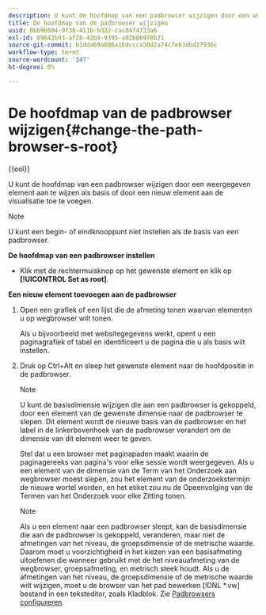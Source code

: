 ```yaml
---
description: U kunt de hoofdmap van een padbrowser wijzigen door een weergegeven element aan te wijzen als basis of door een nieuw element aan de visualisatie toe te voegen.
title: De hoofdmap van de padbrowser wijzigen
uuid: 0bb9b004-9736-411b-bd22-cac04f4733a6
exl-id: 09842b93-af26-42b9-9395-a02b86978b21
source-git-commit: b1dda69a606a16dccca30d2a74c7e63dbd27936c
workflow-type: tm+mt
source-wordcount: '347'
ht-degree: 0%

---
```


# De hoofdmap van de padbrowser wijzigen{#change-the-path-browser-s-root}

{{eol}}

U kunt de hoofdmap van een padbrowser wijzigen door een weergegeven element aan te wijzen als basis of door een nieuw element aan de visualisatie toe te voegen.

>[!NOTE]
>
>U kunt een begin- of eindknooppunt niet instellen als de basis van een padbrowser.

**De hoofdmap van een padbrowser instellen**

* Klik met de rechtermuisknop op het gewenste element en klik op **[!UICONTROL Set as root]**.

**Een nieuw element toevoegen aan de padbrowser**

1. Open een grafiek of een lijst die de afmeting tonen waarvan elementen u op wegbrowser wilt tonen.

   Als u bijvoorbeeld met websitegegevens werkt, opent u een paginagrafiek of tabel en identificeert u de pagina die u als basis wilt instellen.

1. Druk op Ctrl+Alt en sleep het gewenste element naar de hoofdpositie in de padbrowser.

   >[!NOTE]
   >
   >U kunt de basisdimensie wijzigen die aan een padbrowser is gekoppeld, door een element van de gewenste dimensie naar de padbrowser te slepen. Dit element wordt de nieuwe basis van de padbrowser en het label in de linkerbovenhoek van de padbrowser verandert om de dimensie van dit element weer te geven.

   Stel dat u een browser met paginapaden maakt waarin de paginagereeks van pagina&#39;s voor elke sessie wordt weergegeven. Als u een element van de dimensie van de Term van het Onderzoek aan wegbrowser moest slepen, zou het element van de onderzoekstermijn de nieuwe wortel worden, en het etiket zou nu de Opeenvolging van de Termen van het Onderzoek voor elke Zitting tonen.

   >[!NOTE]
   >
   >Als u een element naar een padbrowser sleept, kan de basisdimensie die aan de padbrowser is gekoppeld, veranderen, maar niet de afmetingen van het niveau, de groepsdimensie of de metrische waarde. Daarom moet u voorzichtigheid in het kiezen van een basisafmeting uitoefenen die wanneer gebruikt met de het niveauafmeting van de wegbrowser, groepsafmeting, en metrisch steek houdt. Als u de afmetingen van het niveau, de groepsdimensie of de metrische waarde wilt wijzigen, moet u de browser van het pad bewerken [!DNL *.vw] bestand in een teksteditor, zoals Kladblok. Zie [Padbrowsers configureren](../../../../home/c-get-started/c-intf-anlys-ftrs/t-config-path-brwsr.md#task-bbb3ddaa140a414f984b697c2b8202a3).
